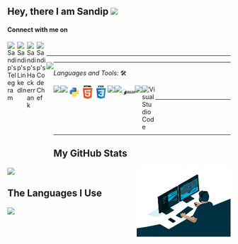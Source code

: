 ## Hey, there I am Sandip <img src="https://media.giphy.com/media/hvRJCLFzcasrR4ia7z/giphy.gif" width="25px">

#### Connect with me on

<a href="https://t.me/SpectralCone">
  <img align="left" alt="Sandip's Telegram" width="22px" src="https://cdn.jsdelivr.net/npm/simple-icons@v3/icons/telegram.svg" />
</a>

<a href="https://www.linkedin.com/in/sandip-swain-1a0615168/">
  <img align="left" alt="Sandip's LinkedIn" width="22px" src="https://cdn.jsdelivr.net/npm/simple-icons@v3/icons/linkedin.svg" />
</a>

<a href="https://www.hackerrank.com/SpectralCone">
  <img align="left" alt="Sandip's Hackerrank" width="22px" src="https://cdn.jsdelivr.net/npm/simple-icons@v3/icons/hackerrank.svg" />
</a>

<a href="https://www.codechef.com/users/spectralcone">
  <img align="left" alt="Sandip's CodeChef" width="22px" src="https://cdn.jsdelivr.net/npm/simple-icons@v3/icons/codechef.svg" />
</a>

<br>

<hr>
<img src="https://media.giphy.com/media/l0HlNaQ6gWfllcjDO/giphy.gif"  height="200px" align="left">
<hr>

_Languages and Tools:_ 🛠

<img align="left" height="30" src="https://raw.githubusercontent.com/jmnote/z-icons/master/svg/java.svg">
<img align="left" height="30" src="https://raw.githubusercontent.com/jmnote/z-icons/master/svg/c.svg">
<img align="left" height="30" src="https://raw.githubusercontent.com/github/explore/80688e429a7d4ef2fca1e82350fe8e3517d3494d/topics/python/python.png">
<img align="left" height="30" src="https://raw.githubusercontent.com/github/explore/80688e429a7d4ef2fca1e82350fe8e3517d3494d/topics/html/html.png">
<img align="left" height="30" src="https://raw.githubusercontent.com/github/explore/5c058a388828bb5fde0bcafd4bc867b5bb3f26f3/topics/css/css.png">
<img align="left" height="30" src="https://raw.githubusercontent.com/jmnote/z-icons/master/svg/javascript.svg">
<img align="left" height="30" src="https://raw.githubusercontent.com/jmnote/z-icons/master/svg/bootstrap.svg">
<img align="left" height="30" src="https://raw.githubusercontent.com/github/explore/80688e429a7d4ef2fca1e82350fe8e3517d3494d/topics/bash/bash.png">
<img align="left" height="30" src="https://raw.githubusercontent.com/fabiospampinato/vscode-github-notifications-bell/master/resources/logo.png">
<img align="left" alt="Visual Studio Code" width="30px" src="https://img.icons8.com/color/452/visual-studio-code-2019.png" />


<br>
<hr>
<br/>
<br/>
<br/>
<hr>

## My GitHub Stats

<img src="code.gif" align="right" height="40%" width="42%">

<img src="https://github-readme-stats.vercel.app/api?username=sandipswain&&show_icons=true&title_color=FF7F50&icon_color=ffa500&text_color=bdff7a&bg_color=151454" align="center" width="52%">


## The Languages I Use

<img src="https://github-readme-stats.anuraghazra1.vercel.app/api/top-langs/?username=sandipswain&layout=compact&theme=chartreuse-light" align="center">

<!--
**sandipswain/sandipswain** is a ✨ _special_ ✨ repository because its `README.md` (this file) appears on your GitHub profile.
